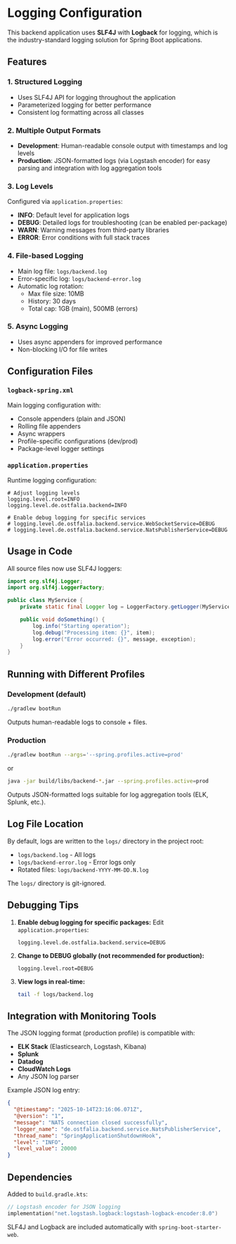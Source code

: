 # Logging Configuration

This backend application uses **SLF4J** with **Logback** for logging, which is the industry-standard logging solution for Spring Boot applications.

## Features

### 1. **Structured Logging**
- Uses SLF4J API for logging throughout the application
- Parameterized logging for better performance
- Consistent log formatting across all classes

### 2. **Multiple Output Formats**
- **Development**: Human-readable console output with timestamps and log levels
- **Production**: JSON-formatted logs (via Logstash encoder) for easy parsing and integration with log aggregation tools

### 3. **Log Levels**
Configured via `application.properties`:
- **INFO**: Default level for application logs
- **DEBUG**: Detailed logs for troubleshooting (can be enabled per-package)
- **WARN**: Warning messages from third-party libraries
- **ERROR**: Error conditions with full stack traces

### 4. **File-based Logging**
- Main log file: `logs/backend.log`
- Error-specific log: `logs/backend-error.log`
- Automatic log rotation:
  - Max file size: 10MB
  - History: 30 days
  - Total cap: 1GB (main), 500MB (errors)

### 5. **Async Logging**
- Uses async appenders for improved performance
- Non-blocking I/O for file writes

## Configuration Files

### `logback-spring.xml`
Main logging configuration with:
- Console appenders (plain and JSON)
- Rolling file appenders
- Async wrappers
- Profile-specific configurations (dev/prod)
- Package-level logger settings

### `application.properties`
Runtime logging configuration:
```properties
# Adjust logging levels
logging.level.root=INFO
logging.level.de.ostfalia.backend=INFO

# Enable debug logging for specific services
# logging.level.de.ostfalia.backend.service.WebSocketService=DEBUG
# logging.level.de.ostfalia.backend.service.NatsPublisherService=DEBUG
```

## Usage in Code

All source files now use SLF4J loggers:

```java
import org.slf4j.Logger;
import org.slf4j.LoggerFactory;

public class MyService {
    private static final Logger log = LoggerFactory.getLogger(MyService.class);

    public void doSomething() {
        log.info("Starting operation");
        log.debug("Processing item: {}", item);
        log.error("Error occurred: {}", message, exception);
    }
}
```

## Running with Different Profiles

### Development (default)
```bash
./gradlew bootRun
```
Outputs human-readable logs to console + files.

### Production
```bash
./gradlew bootRun --args='--spring.profiles.active=prod'
```
or
```bash
java -jar build/libs/backend-*.jar --spring.profiles.active=prod
```
Outputs JSON-formatted logs suitable for log aggregation tools (ELK, Splunk, etc.).

## Log File Location

By default, logs are written to the `logs/` directory in the project root:
- `logs/backend.log` - All logs
- `logs/backend-error.log` - Error logs only
- Rotated files: `logs/backend-YYYY-MM-DD.N.log`

The `logs/` directory is git-ignored.

## Debugging Tips

1. **Enable debug logging for specific packages:**
   Edit `application.properties`:
   ```properties
   logging.level.de.ostfalia.backend.service=DEBUG
   ```

2. **Change to DEBUG globally (not recommended for production):**
   ```properties
   logging.level.root=DEBUG
   ```

3. **View logs in real-time:**
   ```bash
   tail -f logs/backend.log
   ```

## Integration with Monitoring Tools

The JSON logging format (production profile) is compatible with:
- **ELK Stack** (Elasticsearch, Logstash, Kibana)
- **Splunk**
- **Datadog**
- **CloudWatch Logs**
- Any JSON log parser

Example JSON log entry:
```json
{
  "@timestamp": "2025-10-14T23:16:06.071Z",
  "@version": "1",
  "message": "NATS connection closed successfully",
  "logger_name": "de.ostfalia.backend.service.NatsPublisherService",
  "thread_name": "SpringApplicationShutdownHook",
  "level": "INFO",
  "level_value": 20000
}
```

## Dependencies

Added to `build.gradle.kts`:
```kotlin
// Logstash encoder for JSON logging
implementation("net.logstash.logback:logstash-logback-encoder:8.0")
```

SLF4J and Logback are included automatically with `spring-boot-starter-web`.
